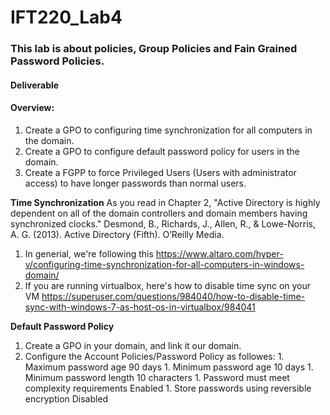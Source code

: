 # IFT220_Lab4

### This lab is about policies, Group Policies and Fain Grained Password Policies.

#### Deliverable

#### Overview:
1. Create a GPO to configuring time synchronization for all computers in the domain.
1. Create a GPO to configure default password policy for users in the domain.
1. Create a FGPP to force Privileged Users (Users with administrator access) to have longer passwords than normal users.


**Time Synchronization**
As you read in Chapter 2, "Active Directory is highly dependent on all of the domain controllers and domain members having synchronized clocks." Desmond, B., Richards, J., Allen, R., & Lowe-Norris, A. G. (2013). Active Directory (Fifth). O’Reilly Media. 
1. In generial, we're following this https://www.altaro.com/hyper-v/configuring-time-synchronization-for-all-computers-in-windows-domain/
  1. If you are running virtualbox, here's how to disable time sync on your VM https://superuser.com/questions/984040/how-to-disable-time-sync-with-windows-7-as-host-os-in-virtualbox/984041
  
**Default Password Policy**
1. Create a GPO in your domain, and link it our domain.
  1. Configure the Account Policies/Password Policy as followes:
    1. Maximum password age                         90 days 
    1. Minimum password age                         10 days 
    1. Minimum password length                      10 characters
    1. Password must meet complexity requirements   Enabled 
    1. Store passwords using reversible encryption  Disabled 

